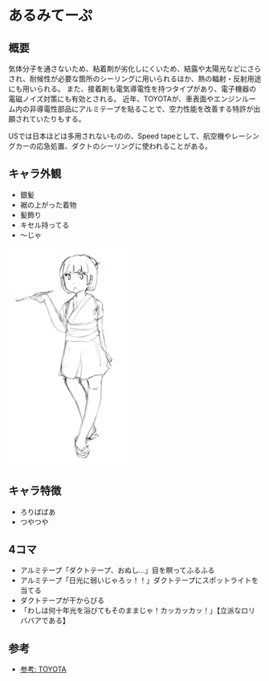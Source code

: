 # あるみてーぷ

## 概要

気体分子を通さないため、粘着剤が劣化しにくいため、結露や太陽光などにさらされ、耐候性が必要な箇所のシーリングに用いられるほか、熱の輻射・反射用途にも用いられる。
また、接着剤も電気導電性を持つタイプがあり、電子機器の電磁ノイズ対策にも有効とされる。
近年、TOYOTAが、車表面やエンジンルーム内の非導電性部品にアルミテープを貼ることで、空力性能を改善する特許が出願されていたりもする。

USでは日本ほどは多用されないものの、Speed tapeとして、航空機やレーシングカーの応急処置、ダクトのシーリングに使われることがある。

## キャラ外観

- 銀髪
- 裾の上がった着物
- 髪飾り
- キセル持ってる
- ～じゃ

![AluminiumTape](thumbs/AluminiumTape.png)

## キャラ特徴

- ろりばばあ
- つやつや

## 4コマ

- アルミテープ「ダクトテープ、おぬし…」目を瞑ってふるふる
- アルミテープ「日光に弱いじゃろッ！！」ダクトテープにスポットライトを当てる
- ダクトテープが干からびる
- 「わしは何十年光を浴びてもそのままじゃ！カッカッカッ！」【立派なロリババアである】

## 参考

- [参考: TOYOTA](https://astamuse.com/ja/published/JP/No/2016125398)

